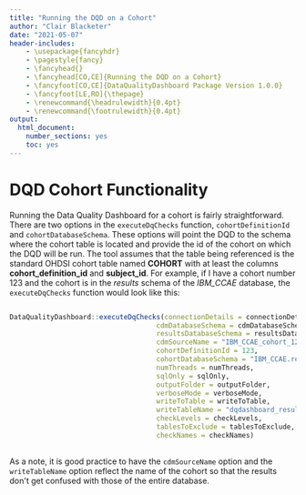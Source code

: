 ```yaml
---
title: "Running the DQD on a Cohort"
author: "Clair Blacketer"
date: "2021-05-07"
header-includes:
    - \usepackage{fancyhdr}
    - \pagestyle{fancy}
    - \fancyhead{}
    - \fancyhead[CO,CE]{Running the DQD on a Cohort}
    - \fancyfoot[CO,CE]{DataQualityDashboard Package Version 1.0.0}
    - \fancyfoot[LE,RO]{\thepage}
    - \renewcommand{\headrulewidth}{0.4pt}
    - \renewcommand{\footrulewidth}{0.4pt}
output:
  html_document:
    number_sections: yes
    toc: yes
---
```


<!--
%\VignetteEngine{knitr::knitr}
%\VignetteIndexEntry{Running the DQD on a Cohort}
-->

# DQD Cohort Functionality

Running the Data Quality Dashboard for a cohort is fairly straightforward. There are two options in the `executeDqChecks` function, `cohortDefinitionId` and `cohortDatabaseSchema`. These options will point the DQD to the schema where the cohort table is located and provide the id of the cohort on which the DQD will be run. The tool assumes that the table being referenced is the standard OHDSI cohort table named **COHORT** with at least the columns **cohort_definition_id** and **subject_id**. For example, if I have a cohort number 123 and the cohort is in the *results* schema of the *IBM_CCAE* database, the `executeDqChecks` function would look like this:

  ```r
  
  DataQualityDashboard::executeDqChecks(connectionDetails = connectionDetails, 
                                      cdmDatabaseSchema = cdmDatabaseSchema, 
                                      resultsDatabaseSchema = resultsDatabaseSchema,
                                      cdmSourceName = "IBM_CCAE_cohort_123",
                                      cohortDefinitionId = 123,
                                      cohortDatabaseSchema = "IBM_CCAE.results",
                                      numThreads = numThreads,
                                      sqlOnly = sqlOnly, 
                                      outputFolder = outputFolder, 
                                      verboseMode = verboseMode,
                                      writeToTable = writeToTable,
                                      writeTableName = "dqdashboard_results_123",
                                      checkLevels = checkLevels,
                                      tablesToExclude = tablesToExclude,
                                      checkNames = checkNames)
                                      
 ``` 
 
 As a note, it is good practice to have the `cdmSourceName` option and the `writeTableName` option reflect the name of the cohort so that the results don't get confused with those of the entire database.
